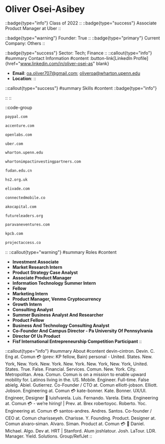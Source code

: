 # Oliver Osei-Asibey
::badge{type="info"}
Class of 2022
::
::badge{type="success"}
Associate Product Manager at Uber
::

::badge{type="warning"}
Founder: True
::
::badge{type="primary"}
Current Company: Others
::

::badge{type="success"}
Sector: Tech; Finance
::
::callout{type="info"}
#summary
Contact Information
#content
:button-link[LinkedIn Profile]{href="www.linkedin.com/in/oliver-osei-as" blank}
- **Email**: oa.oliver707@gmail.com; oliveroa@wharton.upenn.edu
- **Location**: 
::

::callout{type="success"}
#summary
Skills
#content
::badge{type="info"}

::
::

::code-group
```bash [PayPal]
paypal.com
```
```bash [Accenture]
accenture.com
```
```bash [Open Labs]
openlabs.com
```
```bash [Uber]
uber.com
```
```bash [Wharton]
wharton.upenn.edu
```
```bash [Wharton Social Venture Fund]
whartonimpactinvestingpartners.com
```
```bash [Fudan University]
fudan.edu.cn
```
```bash [HS2]
hs2.org.uk
```
```bash [Elivade]
elivade.com
```
```bash [Connected Mobile]
connectedmobile.co
```
```bash [Ako Capital]
akocapital.com
```
```bash [Future Leaders Foundation]
futureleaders.org
```
```bash [Paravane Ventures]
paravaneventures.com
```
```bash [Kleiner Perkins Caufield & Byers]
kpcb.com
```
```bash [Projectaccess.Co]
projectaccess.co
```
::
::callout{type="warning"}
#summary
Roles
#content
- **Investment Associate**
- **Market Research Intern**
- **Product Strategy Case Analyst**
- **Associate Product Manager**
- **Information Technology Summer Intern**
- **Fellow**
- **Marketing Intern**
- **Product Manager, Venmo Cryptocurrency**
- **Growth Intern**
- **Consulting Analyst**
- **Summer Business Analyst And Researcher**
- **Product Fellow**
- **Business And Technology Consulting Analyst**
- **Co-Founder And Campus Director - Pa University Of Pennsylvania**
- **Director Of Us Product**
- **Fisf International Entrepreneurship Competition Participant**
::

::callout{type="info"}
#summary
About
#content
devin-cintron. Devin. C. Eng at. Comun 💳 (prev: KP fellow, Bain) personal - United. States. New. York, New. York. New. York. New. York. New. York, New. York, United. States. True. False. Financial. Services. Comun. New. York. City. Metropolitan. Area. Comun. Comun is on a mission to enable upward mobility for. Latinos living in the. US. Mobile. Engineer. Full-time. False abielg. Abiel. Gutierrez. Co-Founder / CTO at. Comun elliott-jobson. Elliott. Jobson. Engineering at. Comun 💳 kate-bonner. Kate. Bonner. UX/UI. Engineer, Designer 🚀 luisfvarela. Luis. Fernando. Varela. Eleta. Engineering at. Comun 💳 - we’re hiring! | Prev. at. Brex robertoyoc. Roberto. Yoc. Engineering at. Comun 💳 santos-andres. Andres. Santos. Co-founder / CEO at. Comun charisseyeh. Charisse. Y. Founding. Product. Designer at. Comun alvaro-siman. Alvaro. Siman. Product at. Comun 💳 🚀 Daniel. Michael. Algo. Dev at. HRT | Stanford. Alum joshlatour. Josh. LaTour. LDR. Manager. Yield. Solutions. Group/RefiJet
::
